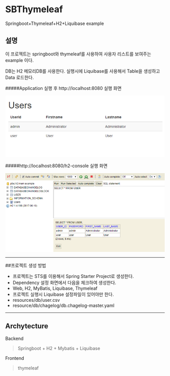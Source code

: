 # SBThymeleaf
Springboot+Thymeleaf+H2+Liquibase example

## 설명
이 프로젝트는 springboot와 thymeleaf를 사용하여 사용자 리스트를 보여주는 example 이다.

DB는 H2 메모리DB를 사용한다. 실행시에 Liquibase를 사용해서 Table을 생성하고 Data 로드한다.


#####Application 실행 후 http://localhost:8080 실행 화면


![실행화면](/screenshot/Users.png)


#####http://localhost:8080/h2-console 실행 화면


![H2 Console 실행화면](/screenshot/h2console.png)


***


##프로젝트 생성 방법

* 프로젝트는 STS를 이용해서 Spring Starter Project로 생성한다.
* Dependency 설정 화면에서 다음을 체크하여 생성한다.
* Web, H2, MyBatis, Liquibase, Thymeleaf
* 프로젝트 실행시 Liquibase 설정파일이 있어야만 한다.
* resources/db/user.csv
* resource/db/chagelog/db.chagelog-master.yaml


***


## Archytecture

Backend
>Springboot + H2 + Mybatis + Liquibase

Frontend 
>thymeleaf
 
